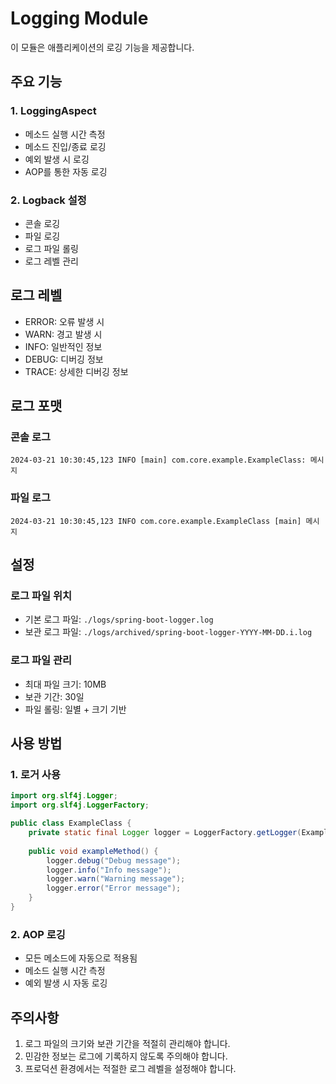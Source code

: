 # Logging Module

이 모듈은 애플리케이션의 로깅 기능을 제공합니다.

## 주요 기능

### 1. LoggingAspect
- 메소드 실행 시간 측정
- 메소드 진입/종료 로깅
- 예외 발생 시 로깅
- AOP를 통한 자동 로깅

### 2. Logback 설정
- 콘솔 로깅
- 파일 로깅
- 로그 파일 롤링
- 로그 레벨 관리

## 로그 레벨

- ERROR: 오류 발생 시
- WARN: 경고 발생 시
- INFO: 일반적인 정보
- DEBUG: 디버깅 정보
- TRACE: 상세한 디버깅 정보

## 로그 포맷

### 콘솔 로그
```
2024-03-21 10:30:45,123 INFO [main] com.core.example.ExampleClass: 메시지
```

### 파일 로그
```
2024-03-21 10:30:45,123 INFO com.core.example.ExampleClass [main] 메시지
```

## 설정

### 로그 파일 위치
- 기본 로그 파일: `./logs/spring-boot-logger.log`
- 보관 로그 파일: `./logs/archived/spring-boot-logger-YYYY-MM-DD.i.log`

### 로그 파일 관리
- 최대 파일 크기: 10MB
- 보관 기간: 30일
- 파일 롤링: 일별 + 크기 기반

## 사용 방법

### 1. 로거 사용
```java
import org.slf4j.Logger;
import org.slf4j.LoggerFactory;

public class ExampleClass {
    private static final Logger logger = LoggerFactory.getLogger(ExampleClass.class);
    
    public void exampleMethod() {
        logger.debug("Debug message");
        logger.info("Info message");
        logger.warn("Warning message");
        logger.error("Error message");
    }
}
```

### 2. AOP 로깅
- 모든 메소드에 자동으로 적용됨
- 메소드 실행 시간 측정
- 예외 발생 시 자동 로깅

## 주의사항

1. 로그 파일의 크기와 보관 기간을 적절히 관리해야 합니다.
2. 민감한 정보는 로그에 기록하지 않도록 주의해야 합니다.
3. 프로덕션 환경에서는 적절한 로그 레벨을 설정해야 합니다. 